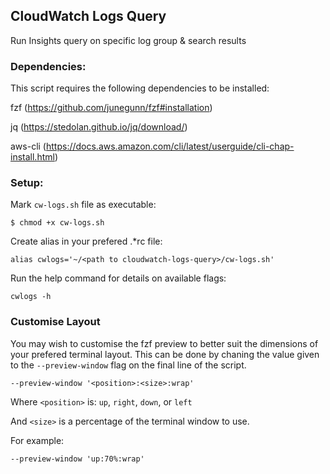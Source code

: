 CloudWatch Logs Query
---

Run Insights query on specific log group & search results

### Dependencies:
This script requires the following dependencies to be installed:

fzf (https://github.com/junegunn/fzf#installation)

jq (https://stedolan.github.io/jq/download/)

aws-cli (https://docs.aws.amazon.com/cli/latest/userguide/cli-chap-install.html)


### Setup:

Mark `cw-logs.sh` file as executable:
```
$ chmod +x cw-logs.sh
```

Create alias in your prefered .*rc file:
```
alias cwlogs='~/<path to cloudwatch-logs-query>/cw-logs.sh'
```

Run the help command for details on available flags:
```
cwlogs -h
```

### Customise Layout
You may wish to customise the fzf preview to better suit the dimensions of your prefered terminal layout. This can be done by chaning the value given to the `--preview-window` flag on the final line of the script.

```
--preview-window '<position>:<size>:wrap'
```
Where `<position>` is: `up`, `right`, `down`, or `left`

And `<size>` is a percentage of the terminal window to use.

For example:
```
--preview-window 'up:70%:wrap'
```